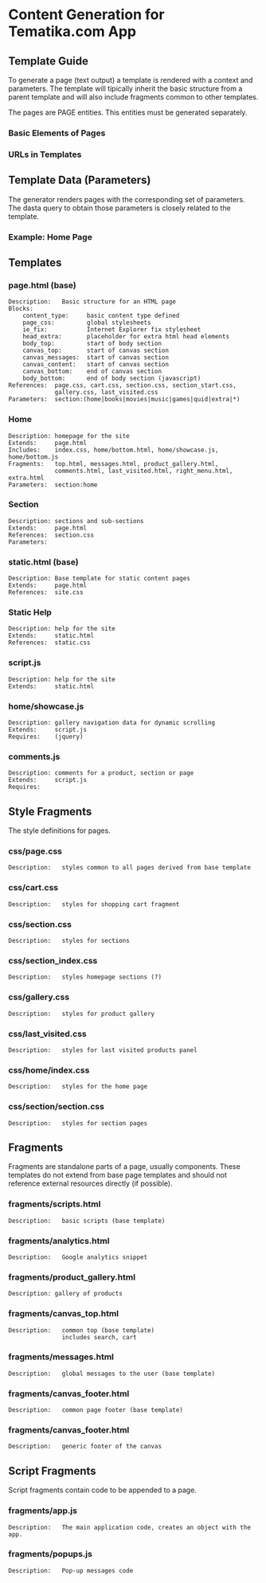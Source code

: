 Content Generation for Tematika.com App
=======================================

Template Guide
--------------

To generate a page (text output) a template is rendered with a context and
parameters. The template will tipically inherit the basic structure from a
parent template and will also include fragments common to other templates.

The pages are PAGE entities. This entities must be generated separately.

### Basic Elements of Pages

### URLs in Templates

Template Data (Parameters)
--------------------------

The generator renders pages with the corresponding set of parameters. The
dasta query to obtain those parameters is closely related to the template.

### Example: Home Page


Templates
---------

### page.html (base)

    Description:   Basic structure for an HTML page
    Blocks:
        content_type:     basic content type defined
        page_css:         global stylesheets
        ie_fix:           Internet Explorer fix stylesheet
        head_extra:       placeholder for extra html head elements
        body_top:         start of body section
        canvas_top:       start of canvas section
        canvas_messages:  start of canvas section
        canvas_content:   start of canvas section
        canvas_bottom:    end of canvas section
        body_bottom:      end of body section (javascript)
    References:  page.css, cart.css, section.css, section_start.css,
                 gallery.css, last_visited.css
    Parameters:  section:(home|books|movies|music|games|quid|extra|*)

### Home

    Description: homepage for the site
    Extends:     page.html
    Includes:    index.css, home/bottom.html, home/showcase.js, home/bottom.js
    Fragments:   top.html, messages.html, product_gallery.html,
                 comments.html, last_visited.html, right_menu.html, extra.html
    Parameters:  section:home

### Section

    Description: sections and sub-sections
    Extends:     page.html
    References:  section.css
    Parameters:  

### static.html (base)

    Description: Base template for static content pages
    Extends:     page.html
    References:  site.css

### Static Help

    Description: help for the site
    Extends:     static.html
    References:  static.css

### script.js

    Description: help for the site
    Extends:     static.html

### home/showcase.js

    Description: gallery navigation data for dynamic scrolling
    Extends:     script.js
    Requires:    (jquery)

### comments.js

    Description: comments for a product, section or page
    Extends:     script.js
    Requires:    


Style Fragments
---------------

The style definitions for pages.

### css/page.css

    Description:   styles common to all pages derived from base template

### css/cart.css

    Description:   styles for shopping cart fragment

### css/section.css

    Description:   styles for sections

### css/section_index.css

    Description:   styles homepage sections (?)

### css/gallery.css

    Description:   styles for product gallery

### css/last_visited.css

    Description:   styles for last visited products panel

### css/home/index.css

    Description:   styles for the home page

### css/section/section.css

    Description:   styles for section pages


Fragments
---------

Fragments are standalone parts of a page, usually components. These templates
do not extend from base page templates and should not reference external
resources directly (if possible).

### fragments/scripts.html

    Description:   basic scripts (base template)

### fragments/analytics.html

    Description:   Google analytics snippet

### fragments/product_gallery.html

    Description: gallery of products

### fragments/canvas_top.html

    Description:   common top (base template)
                   includes search, cart

### fragments/messages.html

    Description:   global messages to the user (base template)

### fragments/canvas_footer.html

    Description:   common page footer (base template)

### fragments/canvas_footer.html

    Description:   generic footer of the canvas

Script Fragments
----------------

Script fragments contain code to be appended to a page.

### fragments/app.js

    Description:   The main application code, creates an object with the app.

### fragments/popups.js

    Description:   Pop-up messages code

